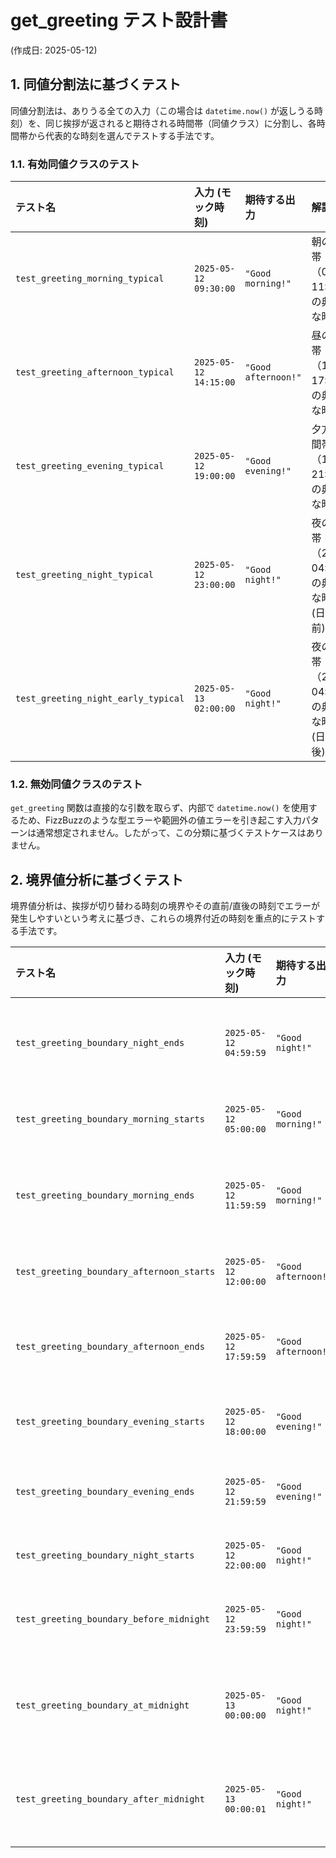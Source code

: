 # get_greeting テスト設計書
(作成日: 2025-05-12)

## 1. 同値分割法に基づくテスト

同値分割法は、ありうる全ての入力（この場合は `datetime.now()` が返しうる時刻）を、同じ挨拶が返されると期待される時間帯（同値クラス）に分割し、各時間帯から代表的な時刻を選んでテストする手法です。

### 1.1. 有効同値クラスのテスト

| テスト名                        | 入力 (モック時刻)     | 期待する出力       | 解説                                                            |
| :------------------------------ | :-------------------- | :----------------- | :-------------------------------------------------------------- |
| `test_greeting_morning_typical`   | `2025-05-12 09:30:00` | `"Good morning!"`  | 朝の時間帯（05:00-11:59）の典型的な時刻。                     |
| `test_greeting_afternoon_typical` | `2025-05-12 14:15:00` | `"Good afternoon!"`| 昼の時間帯（12:00-17:59）の典型的な時刻。                     |
| `test_greeting_evening_typical` | `2025-05-12 19:00:00` | `"Good evening!"`  | 夕方の時間帯（18:00-21:59）の典型的な時刻。                   |
| `test_greeting_night_typical`     | `2025-05-12 23:00:00` | `"Good night!"`    | 夜の時間帯（22:00-04:59）の典型的な時刻 (日付変更前)。          |
| `test_greeting_night_early_typical`| `2025-05-13 02:00:00` | `"Good night!"`    | 夜の時間帯（22:00-04:59）の典型的な時刻 (日付変更後)。          |

### 1.2. 無効同値クラスのテスト

`get_greeting` 関数は直接的な引数を取らず、内部で `datetime.now()` を使用するため、FizzBuzzのような型エラーや範囲外の値エラーを引き起こす入力パターンは通常想定されません。したがって、この分類に基づくテストケースはありません。

## 2. 境界値分析に基づくテスト

境界値分析は、挨拶が切り替わる時刻の境界やその直前/直後の時刻でエラーが発生しやすいという考えに基づき、これらの境界付近の時刻を重点的にテストする手法です。

| テスト名                             | 入力 (モック時刻)     | 期待する出力       | 解説                                                             |
| :----------------------------------- | :-------------------- | :----------------- | :--------------------------------------------------------------- |
| `test_greeting_boundary_night_ends`    | `2025-05-12 04:59:59` | `"Good night!"`    | 朝 (Morning) が始まる直前の時刻 (Nightの終わり)。                    |
| `test_greeting_boundary_morning_starts`| `2025-05-12 05:00:00` | `"Good morning!"`  | 朝 (Morning) が始まる瞬間の時刻。                                  |
| `test_greeting_boundary_morning_ends`  | `2025-05-12 11:59:59` | `"Good morning!"`  | 昼 (Afternoon) が始まる直前の時刻 (Morningの終わり)。              |
| `test_greeting_boundary_afternoon_starts`| `2025-05-12 12:00:00` | `"Good afternoon!"`| 昼 (Afternoon) が始まる瞬間の時刻。                                |
| `test_greeting_boundary_afternoon_ends`| `2025-05-12 17:59:59` | `"Good afternoon!"`| 夕方 (Evening) が始まる直前の時刻 (Afternoonの終わり)。            |
| `test_greeting_boundary_evening_starts`| `2025-05-12 18:00:00` | `"Good evening!"`  | 夕方 (Evening) が始まる瞬間の時刻。                                |
| `test_greeting_boundary_evening_ends`  | `2025-05-12 21:59:59` | `"Good evening!"`  | 夜 (Night) が始まる直前の時刻 (Eveningの終わり)。                  |
| `test_greeting_boundary_night_starts`  | `2025-05-12 22:00:00` | `"Good night!"`    | 夜 (Night) が始まる瞬間の時刻。                                    |
| `test_greeting_boundary_before_midnight`|`2025-05-12 23:59:59` | `"Good night!"`    | 日付が変わる (深夜0時) 直前の時刻 (Night)。                      |
| `test_greeting_boundary_at_midnight`   | `2025-05-13 00:00:00` | `"Good night!"`    | 日付が変わる (深夜0時) 瞬間の時刻 (引き続きNight)。              |
| `test_greeting_boundary_after_midnight`| `2025-05-13 00:00:01` | `"Good night!"`    | 日付が変わった (深夜0時) 直後の時刻 (引き続きNight)。            |
